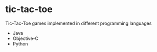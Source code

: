 # tic-tac-toe
Tic-Tac-Toe games implemented in different programming languages

-  Java
-  Objective-C
-  Python
